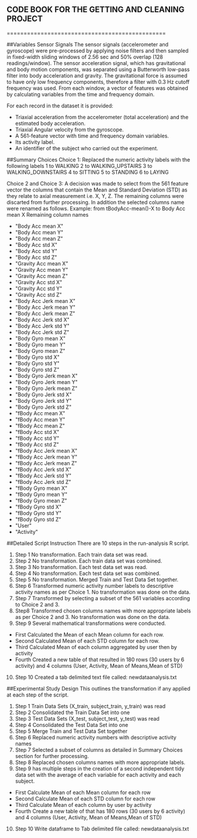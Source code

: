 ## CODE BOOK FOR THE GETTING AND CLEANING PROJECT
===============================================

##Variables
Sensor Signals
The sensor signals (accelerometer and gyroscope) were pre-processed by applying noise filters and then sampled in fixed-width sliding windows of 2.56 sec and 50% overlap (128 readings/window). The sensor acceleration signal, which has gravitational and body motion components, was separated using a Butterworth low-pass filter into body acceleration and gravity. The gravitational force is assumed to have only low frequency components, therefore a filter with 0.3 Hz cutoff frequency was used. From each window, a vector of features was obtained by calculating variables from the time and frequency domain. 

For each record in the dataset it is provided: 
* Triaxial acceleration from the accelerometer (total acceleration) and the estimated body acceleration. 
* Triaxial Angular velocity from the gyroscope. 
* A 561-feature vector with time and frequency domain variables. 
* Its activity label. 
* An identifier of the subject who carried out the experiment.

##Summary Choices
Choice 1: Replaced the numeric activity labels with the following labels
1 to WALKING
2 to WALKING_UPSTAIRS
3 to WALKING_DOWNSTAIRS
4 to SITTING
5 to STANDING
6 to LAYING

Choice 2 and Choice 3:
A decision was made to select from the 561 feature vector the columns that
contain the Mean and Standard Deviation (STD) as they relate to axial measurement 
i.e. X, Y, Z. The remaining columns were discarted from further processing.
In addition the selected columns name were renamed as follows. 
Example: from tBodyAcc-mean()-X to Body Acc mean X
Remaining column names
* "Body Acc mean X"
* "Body Acc mean Y"
* "Body Acc mean Z"
* "Body Acc std X"
* "Body Acc std Y"
* "Body Acc std Z"
* "Gravity Acc mean X"
* "Gravity Acc mean Y"
* "Gravity Acc mean Z"
* "Gravity Acc std X"
* "Gravity Acc std Y"
* "Gravity Acc std Z"
* "Body Acc Jerk mean X"
* "Body Acc Jerk mean Y"
* "Body Acc Jerk mean Z"
* "Body Acc Jerk std X"
* "Body Acc Jerk std Y"
* "Body Acc Jerk std Z"
* "Body Gyro mean X"
* "Body Gyro mean Y"
* "Body Gyro mean Z"
* "Body Gyro std X"
* "Body Gyro std Y"
* "Body Gyro std Z"
* "Body Gyro Jerk mean X"
* "Body Gyro Jerk mean Y"
* "Body Gyro Jerk mean Z"
* "Body Gyro Jerk std X"
* "Body Gyro Jerk std Y"
* "Body Gyro Jerk std Z"
* "fBody Acc mean X"
* "fBody Acc mean Y"
* "fBody Acc mean Z"
* "fBody Acc std X"
* "fBody Acc std Y"
* "fBody Acc std Z"
* "fBody Acc Jerk mean X"
* "fBody Acc Jerk mean Y"
* "fBody Acc Jerk mean Z"
* "fBody Acc Jerk std X"
* "fBody Acc Jerk std Y"
* "fBody Acc Jerk std Z"
* "fBody Gyro mean X"
* "fBody Gyro mean Y"
* "fBody Gyro mean Z"
* "fBody Gyro std X"
* "fBody Gyro std Y"
* "fBody Gyro std Z"
* "User"
* "Activity"

##Detailed Script Instruction 
There are 10 steps in the run-analysis R script.

1. Step 1 No transformation. Each train data set was read.
2. Step 2 No transformation. Each train data set was combined.
3. Step 3 No transformation. Each test data set was read.
4. Step 4 No transformation. Each test data set was combined.
5. Step 5 No transformation. Merged Train and Test Data Set together.
6. Step 6 Transformed numeric activity number labels to descriptive activity names as per Choice 1. No transformation was done on the data.
7. Step 7 Transformed by selecting a subset of the 561 variables according to Choice 2 and 3.
8. Step8 Transformed chosen columns names with more appropriate labels as per Choice 2 and 3. No transformation was done on the data.
9. Step 9 Several mathematical transformations were conducted.
  * First Calculated the Mean of each Mean column for each row.
  * Second Calculated Mean of each STD column for each row.
  * Third Calculated Mean of each column aggregated by user then by activity
  * Fourth Created a new table of that resulted in 180 rows (30 users by 6 activity) and 4 columns (User, Activity, Mean of Means,Mean of STD)
10. Step 10 Created a tab delimited text file called: newdataanalysis.txt

##Experimental Study Design 
This outlines the transformation if any applied at each step of the script.

1. Step 1 Train Data Sets (X_train, subject_train, y_train) was read 
2. Step 2 Consolidated the Train Data Set into one
3. Step 3 Test Data Sets (X_test, subject_test, y_test) was read 
4. Step 4 Consolidated the Test Data Set into one
5. Step 5 Merge Train and Test Data Set together
6. Step 6 Replaced numeric activity numbers with descriptive activity names
7. Step 7 Selected a subset of columns as detailed in Summary Choices section for further processing.
8. Step 8 Replaced chosen columns names with more appropriate labels.
9. Step 9 has multiple steps in the creation of a second independent tidy data set with the average of each variable for each activity and each subject. 
  * First Calculate Mean of each Mean column for each row
  * Second Calculate Mean of each STD column for each row
  * Third Calculate Mean of each column by user by activity
  * Fourth Create a new table of that has 180 rows (30 users by 6 activity) and 4 columns (User, Activity, Mean of Means,Mean of STD)
10. Step 10 Write dataframe to Tab delimited file called: newdataanalysis.txt